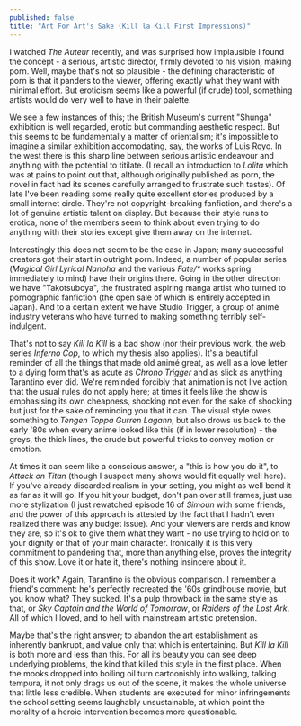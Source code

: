 ```yaml
---
published: false
title: "Art For Art's Sake (Kill la Kill First Impressions)"
---
```


I watched *The Auteur* recently, and was surprised how implausible I found the concept - a serious, artistic director, firmly devoted to his vision, making porn. Well, maybe that's not so plausible - the defining characteristic of porn is that it panders to the viewer, offering exactly what they want with minimal effort. But eroticism seems like a powerful (if crude) tool, something artists would do very well to have in their palette.

We see a few instances of this; the British Museum's current "Shunga" exhibition is well regarded, erotic but commanding aesthetic respect. But this seems to be fundamentally a matter of orientalism; it's impossible to imagine a similar exhibition accomodating, say, the works of Luis Royo. In the west there is this sharp line between serious artistic endeavour and anything with the potential to titilate. (I recall an introduction to *Lolita* which was at pains to point out that, although originally published as porn, the novel in fact had its scenes carefully arranged to frustrate such tastes). Of late I've been reading some really quite excellent stories produced by a small internet circle. They're not copyright-breaking fanfiction, and there's a lot of genuine artistic talent on display. But because their style runs to erotica, none of the members seem to think about even trying to do anything with their stories except give them away on the internet.

Interestingly this does not seem to be the case in Japan; many successful creators got their start in outright porn. Indeed, a number of popular series (*Magical Girl Lyrical Nanoha* and the various *Fate/\** works spring immediately to mind) have their origins there. Going in the other direction we have "Takotsuboya", the frustrated aspiring manga artist who turned to pornographic fanfiction (the open sale of which is entirely accepted in Japan). And to a certain extent we have Studio Trigger, a group of anim&eacute; industry veterans who have turned to making something terribly self-indulgent.

That's not to say *Kill la Kill* is a bad show (nor their previous work, the web series *Inferno Cop*, to which my thesis also applies). It's a beautiful reminder of all the things that made old anim&eacute; great, as well as a love letter to a dying form that's as acute as *Chrono Trigger* and as slick as anything Tarantino ever did. We're reminded forcibly that animation is not live action, that the usual rules do not apply here; at times it feels like the show is emphasising its own cheapness, shocking not even for the sake of shocking but just for the sake of reminding you that it can. The visual style owes something to *Tengen Toppa Gurren Lagann*, but also drows us back to the early '80s when every anime looked like this (if in lower resolution) - the greys, the thick lines, the crude but powerful tricks to convey motion or emotion.

At times it can seem like a conscious answer, a "this is how you do it", to *Attack on Titan* (though I suspect many shows would fit equally well here). If you've already discarded realism in your setting, you might as well bend it as far as it will go. If you hit your budget, don't pan over still frames, just use more stylization (I just rewatched episode 16 of *Simoun* with some friends, and the power of this approach is attested by the fact that I hadn't even realized there was any budget issue). And your viewers are nerds and know they are, so it's ok to give them what they want - no use trying to hold on to your dignity or that of your main character. Ironically it is this very commitment to pandering that, more than anything else, proves the integrity of this show. Love it or hate it, there's nothing insincere about it.

Does it work? Again, Tarantino is the obvious comparison. I remember a friend's comment: he's perfectly recreated the '60s grindhouse movie, but you know what? They sucked. It's a pulp throwback in the same style as that, or *Sky Captain and the World of Tomorrow*, or *Raiders of the Lost Ark*. All of which I loved, and to hell with mainstream artistic pretension.

Maybe that's the right answer; to abandon the art establishment as inherently bankrupt, and value only that which is entertaining. But *Kill la Kill* is both more and less than this. For all its beauty you can see deep underlying problems, the kind that killed this style in the first place. When the mooks dropped into boiling oil turn cartoonishly into walking, talking tempura, it not only drags us out of the scene, it makes the whole universe that little less credible. When students are executed for minor infringements the school setting seems laughably unsustainable, at which point the morality of a heroic intervention becomes more questionable.